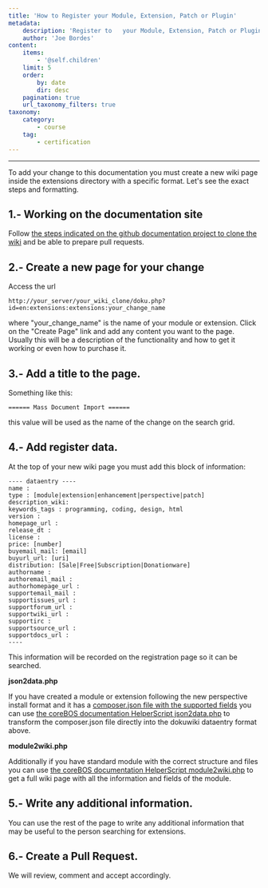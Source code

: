 ```yaml
---
title: 'How to Register your Module, Extension, Patch or Plugin'
metadata:
    description: 'Register to   your Module, Extension, Patch or Plugin'
    author: 'Joe Bordes'
content:
    items:
        - '@self.children'
    limit: 5
    order:
        by: date
        dir: desc
    pagination: true
    url_taxonomy_filters: true
taxonomy:
    category:
        - course
    tag:
        - certification
---
```

---
To add your change to this documentation you must create a new wiki page inside the extensions directory with a specific format. Let's see the exact steps and formatting.

## 1.- Working on the documentation site

Follow [the steps indicated on the github documentation project to clone the wiki](https://github.com/tsolucio/coreBOSDocumentation/blob/master/README.md) and be able to prepare pull requests.

## 2.- Create a new page for your change

Access the url
```
http://your_server/your_wiki_clone/doku.php?id=en:extensions:extensions:your_change_name

```
where "your_change_name" is the name of your module or extension. Click on the "Create Page" link and add any content you want to the page. Usually this will be a description of the functionality and how to get it working or even how to purchase it.

## 3.- Add a title to the page.

Something like this:
```
====== Mass Document Import ======
```
this value will be used as the name of the change on the search grid.

## 4.- Add register data.

At the top of your new wiki page you must add this block of information:

```
---- dataentry ----
name : 
type : [module|extension|enhancement|perspective|patch]
description_wiki: 
keywords_tags : programming, coding, design, html
version : 
homepage_url : 
release_dt : 
license : 
price: [number]
buyemail_mail: [email]
buyurl_url: [uri]
distribution: [Sale|Free|Subscription|Donationware]
authorname :
authoremail_mail :
authorhomepage_url :
supportemail_mail :
supportissues_url :
supportforum_url :
supportwiki_url :
supportirc :
supportsource_url :
supportdocs_url :
----
```

This information will be recorded on the registration page so it can be searched.

**json2data.php**

If you have created a module or extension following the new perspective install format and it has a [composer.json file with the supported fields](http://localhost/coreBOSDocumentation/developer-guide/architecture-concepts/packagemodules#1-file-structure) you can use [the coreBOS documentation HelperScript json2data.php](https://github.com/tsolucio/corebos/blob/master/build/HelperScripts/json2data.php) to transform the composer.json file directly into the dokuwiki dataentry format above.

**module2wiki.php**

Additionally if you have standard module with the correct structure and files you can use [the coreBOS documentation HelperScript module2wiki.php](https://github.com/tsolucio/corebos/blob/master/build/HelperScripts/module2wiki.php) to get a full wiki page with all the information and fields of the module.

## 5.- Write any additional information.

You can use the rest of the page to write any additional information that may be useful to the person searching for extensions.

## 6.- Create a Pull Request.

We will review, comment and accept accordingly.